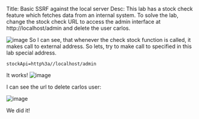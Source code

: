 Title: Basic SSRF against the local server
Desc:  This lab has a stock check feature which fetches data from an internal system.
To solve the lab, change the stock check URL to access the admin interface at http://localhost/admin and delete the user carlos. 

![image](https://github.com/user-attachments/assets/d053788a-4137-456d-b49b-4db08d86283d)
So I can see, that whenever the check stock function is called, it makes call to external address. So lets, try to make call to specified in this lab special address.

```
stockApi=http%3a//localhost/admin
```

It works!
![image](https://github.com/user-attachments/assets/a5d3a69b-4d1a-4dfd-8a3e-2b3831829519)

I can see the url to delete carlos user: 

![image](https://github.com/user-attachments/assets/14434ba9-3209-4974-8fe2-e0bc51c97757)

We did it!
